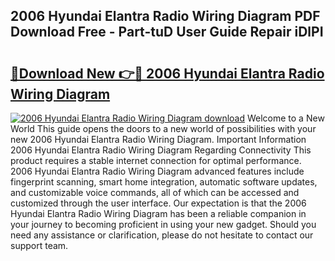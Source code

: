 ## 2006 Hyundai Elantra Radio Wiring Diagram PDF Download Free - Part-tuD User Guide Repair iDlPI

# <h2><a href="http://dfshop.blite.top/?on=2006+Hyundai+Elantra+Radio+Wiring+Diagram">🔗Download New 👉🔴 2006 Hyundai Elantra Radio Wiring Diagram</a></h2>

[![2006 Hyundai Elantra Radio Wiring Diagram download](https://i.imgur.com/lujVjoI.png)](http://dfshop.blite.top/?on=2006+Hyundai+Elantra+Radio+Wiring+Diagram)
Welcome to a New World This guide opens the doors to a new world of possibilities with your new 2006 Hyundai Elantra Radio Wiring Diagram. Important Information 2006 Hyundai Elantra Radio Wiring Diagram Regarding Connectivity This product requires a stable internet connection for optimal performance. 2006 Hyundai Elantra Radio Wiring Diagram advanced features include fingerprint scanning, smart home integration, automatic software updates, and customizable voice commands, all of which can be accessed and customized through the user interface. Our expectation is that the 2006 Hyundai Elantra Radio Wiring Diagram has been a reliable companion in your journey to becoming proficient in using your new gadget. Should you need any assistance or clarification, please do not hesitate to contact our support team.
